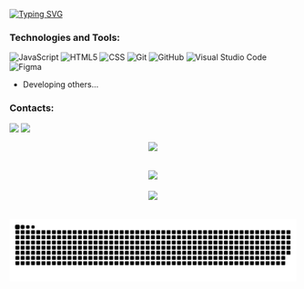 <!-- <img width=100% src="https://user-images.githubusercontent.com/125428490/230164350-a03900f3-8ac3-4e09-9268-c069ad9b72c5.png"/> -->

[![Typing SVG](https://readme-typing-svg.herokuapp.com/?color=CC3232FF&size=35&center=true&vCenter=true&width=1000&lines=Hey...+My+name+is+Gabriel+Bolonhez!;I'm+19+years+old;I'm+Brazilian;Be+Welcome!+:%29)](https://git.io/typing-svg)

  
<!-- 
- 🖥️ Experience: HTML
 <br>
 <strong>Contatos:</strong> -->

                                       
  <!-- <div> 
  <a href = "mailto:gbbolonhez@gmail.com"><img src="https://img.shields.io/badge/-Gmail-%23333?style=for-the-badge&logo=gmail&logoColor=white" target="_blank"></a>
  </div> -->
  
  ### **Technologies and Tools**:
  ![JavaScript](https://img.shields.io/badge/-JavaScript-333333?style=flat&logo=javascript)
  ![HTML5](https://img.shields.io/badge/-HTML5-333333?style=flat&logo=HTML5)
  ![CSS](https://img.shields.io/badge/-CSS-333333?style=flat&logo=CSS3&logoColor=1572B6)
  ![Git](https://img.shields.io/badge/-Git-333333?style=flat&logo=git)
  ![GitHub](https://img.shields.io/badge/-GitHub-333333?style=flat&logo=github)
  ![Visual Studio Code](https://img.shields.io/badge/-Visual%20Studio%20Code-333333?style=flat&logo=visual-studio-code&logoColor=007ACC)
  ![Figma](https://img.shields.io/badge/-Figma-333333?style=flat&logo=figma&logoColor=007ACC)
   - Developing others...
 
</div>
  
  ### Contacts:
<div>
  <a href = "https://www.linkedin.com/in/gabolonhez/"><img src="https://img.shields.io/badge/-LinkedIn-%230077B5?style=for-the-badge&logo=linkedin&logoColor=red&color=black" target="_blank"></a>
  <a href = "mailto:gbbolonhez@gmail.com"><img src="https://img.shields.io/badge/-Gmail-%23333?style=for-the-badge&logo=gmail&logoColor=red&color=black" target="_blank"></a>
  <!--<a href = "https://github.com/Gabolonhez?tab=repositories"><img src="https://img.shields.io/badge/-Portfolio-%23000000?style=for-the-badge&logo=react&logoColor=red&color=black" target="_blank"></a> -->
</div>


<p align="center">
  <img height="180em" src="https://github-readme-stats.vercel.app/api/top-langs/?username=Gabolonhez&layout=compact&langs_count=7&theme=dark"/>
</p>
<div style="display: inline_block"><br>
  
 <div align="center">
  <a href="https://github.com/Gabolonhez">
  <img height="180em" src="https://github-readme-stats.vercel.app/api?username=Gabolonhez&show_icons=true&theme=dark&include_all_commits=true&count_private=true"/>
    <br><br>
  <img src="https://github-profile-trophy.vercel.app/?username=Gabolonhez&theme=onedark&row=2&no-bg=true&column=3&margin-w=15&margin-h=15"/>
</div>

<div style="display: inline_block"><br>

 
   
  ![Snake animation](https://github.com/albrechetti/albrechetti/blob/output/github-contribution-grid-snake.svg)
</div>
